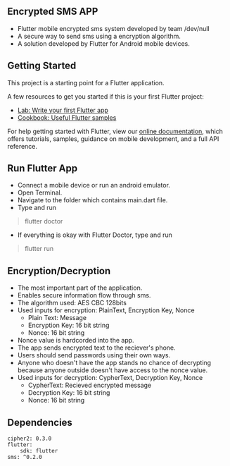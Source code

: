 ## Encrypted SMS APP

- Flutter mobile encrypted sms system developed by team /dev/null
- A secure way to send sms using a encryption algorithm.
- A solution developed by Flutter for Android mobile devices.

## Getting Started

This project is a starting point for a Flutter application.

A few resources to get you started if this is your first Flutter project:

- [Lab: Write your first Flutter app](https://flutter.dev/docs/get-started/codelab)
- [Cookbook: Useful Flutter samples](https://flutter.dev/docs/cookbook)

For help getting started with Flutter, view our
[online documentation](https://flutter.dev/docs), which offers tutorials,
samples, guidance on mobile development, and a full API reference.

## Run Flutter App

- Connect a mobile device or run an android emulator.
- Open Terminal.
- Navigate to the folder which contains main.dart file.
- Type and run
> flutter doctor
- If everything is okay with Flutter Doctor, type and run 
> flutter run

## Encryption/Decryption

- The most important part of the application.
- Enables secure information flow through sms.
- The algorithm used: AES CBC 128bits
- Used inputs for encryption: PlainText, Encryption Key, Nonce
    - Plain Text: Message
    - Encryption Key: 16 bit string
    - Nonce: 16 bit string
- Nonce value is hardcorded into the app.
- The app sends encrypted text to the reciever's phone.
- Users should send passwords using their own ways.
- Anyone who doesn't have the app stands no chance of decrypting because anyone outside doesn't have access to the nonce value.
- Used inputs for decryption: CypherText, Decryption Key, Nonce
    - CypherText: Recieved encrypted message
    - Decryption Key: 16 bit string
    - Nonce: 16 bit string

## Dependencies

    cipher2: 0.3.0
    flutter:
        sdk: flutter
    sms: ^0.2.0